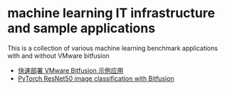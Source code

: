 # machine learning IT infrastructure and sample applications
This is a collection of various machine learning benchmark applications with and without VMware bitfusion

- [快速部署 VMware Bitfusion 示例应用](https://github.com/alexhanl/machine-learning/blob/main/%E5%BF%AB%E9%80%9F%E9%83%A8%E7%BD%B2%20VMware%20Bitfusion%20%E7%A4%BA%E4%BE%8B%E5%BA%94%E7%94%A8.mdwn)
- [PyTorch ResNet50 image classification with Bitfusion](https://github.com/alexhanl/machine-learning/tree/main/PyTorch)
